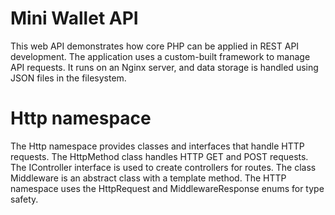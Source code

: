 
# Mini Wallet API

This web API demonstrates how core PHP can be applied in REST API development. 
The application uses a custom-built framework to manage API requests. 
It runs on an Nginx server, and data storage is handled using JSON files in the filesystem.



# Http namespace

The Http namespace provides classes and interfaces that handle HTTP requests. 
The HttpMethod class handles HTTP GET and POST requests. 
The IController interface is used to create controllers for routes. 
The class Middleware is an abstract class with a template method. 
The HTTP namespace uses the HttpRequest and MiddlewareResponse enums for type safety.